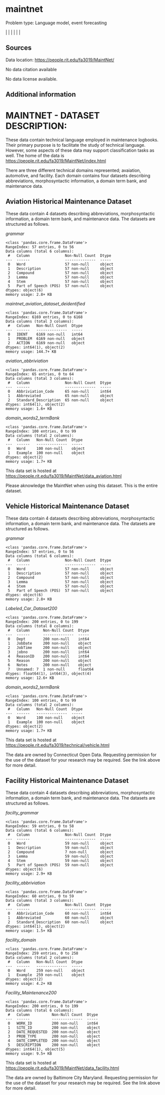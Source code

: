 # maintnet

Problem type: Language model, event forecasting

|  |
|  |
|  |
## Sources

Data location: https://people.rit.edu/fa3019/MaintNet/

No data citation available

No data license available.

## Additional information

# MAINTNET - DATASET DESCRIPTION:

These data contain technical language employed in maintenance logbooks. Their primary purpose is to facilitate the study of technical language. However, some aspects of these data may support classification tasks as well. The home of the data is https://people.rit.edu/fa3019/MaintNet/index.html

There are three different technical domains represented; avaiation, automotive, and facility. Each domain contains four datasets describing abbreviations, morphosyntactic information, a domain term bank, and maintenance data.

## Aviation Historical Maintenance Dataset
These data contain 4 datasets describing abbreviations, morphosyntactic information, a domain term bank, and maintenance data. The datasets are structured as follows.

*grammar*
```
<class 'pandas.core.frame.DataFrame'>
RangeIndex: 57 entries, 0 to 56
Data columns (total 6 columns):
 #   Column                Non-Null Count  Dtype 
---  ------                --------------  ----- 
 0   Word                  57 non-null     object
 1   Description           57 non-null     object
 2   Compound              57 non-null     object
 3   Lemma                 57 non-null     object
 4   Stem                  57 non-null     object
 5   Part of Speech (POS)  57 non-null     object
dtypes: object(6)
memory usage: 2.8+ KB
```

*maintnet_aviation_dataset_deidentified*
```
<class 'pandas.core.frame.DataFrame'>
RangeIndex: 6169 entries, 0 to 6168
Data columns (total 3 columns):
 #   Column   Non-Null Count  Dtype 
---  ------   --------------  ----- 
 0   IDENT    6169 non-null   int64 
 1   PROBLEM  6169 non-null   object
 2   ACTION   6169 non-null   object
dtypes: int64(1), object(2)
memory usage: 144.7+ KB
```

*aviation_abbriviation*
```
<class 'pandas.core.frame.DataFrame'>
RangeIndex: 65 entries, 0 to 64
Data columns (total 3 columns):
 #   Column                Non-Null Count  Dtype 
---  ------                --------------  ----- 
 0   Abbriviation_Code     65 non-null     int64 
 1   Abbreviated           65 non-null     object
 2   Standard_Description  65 non-null     object
dtypes: int64(1), object(2)
memory usage: 1.6+ KB
```

*domain_words2_termBank*
```
<class 'pandas.core.frame.DataFrame'>
RangeIndex: 100 entries, 0 to 99
Data columns (total 2 columns):
 #   Column   Non-Null Count  Dtype 
---  ------   --------------  ----- 
 0   Word     100 non-null    object
 1   Example  100 non-null    object
dtypes: object(2)
memory usage: 1.7+ KB
```

This data set is hosted at https://people.rit.edu/fa3019/MaintNet/data_aviation.html

Please aknowledge the MaintNet when using this dataset.
This is the entire dataset.

## Vehicle Historical Maintenance Dataset
These data contain 4 datasets describing abbreviations, morphosyntactic information, a domain term bank, and maintenance data. The datasets are structured as follows.

*grammar*
```
<class 'pandas.core.frame.DataFrame'>
RangeIndex: 57 entries, 0 to 56
Data columns (total 6 columns):
 #   Column                Non-Null Count  Dtype 
---  ------                --------------  ----- 
 0   Word                  57 non-null     object
 1   Description           57 non-null     object
 2   Compound              57 non-null     object
 3   Lemma                 57 non-null     object
 4   Stem                  57 non-null     object
 5   Part of Speech (POS)  57 non-null     object
dtypes: object(6)
memory usage: 2.8+ KB
```

*Labeled_Car_Dataset200*
```
<class 'pandas.core.frame.DataFrame'>
RangeIndex: 200 entries, 0 to 199
Data columns (total 8 columns):
 #   Column      Non-Null Count  Dtype  
---  ------      --------------  -----  
 0   Dept        200 non-null    int64  
 1   JobDate     200 non-null    object 
 2   JobTime     200 non-null    object 
 3   jobno       200 non-null    int64  
 4   ReasonID    200 non-null    int64  
 5   Reason      200 non-null    object 
 6   Notes       200 non-null    object 
 7   Unnamed: 7  1 non-null      float64
dtypes: float64(1), int64(3), object(4)
memory usage: 12.6+ KB
```

*domain_words2_termBank*
```
<class 'pandas.core.frame.DataFrame'>
RangeIndex: 100 entries, 0 to 99
Data columns (total 2 columns):
 #   Column   Non-Null Count  Dtype 
---  ------   --------------  ----- 
 0   Word     100 non-null    object
 1   Example  100 non-null    object
dtypes: object(2)
memory usage: 1.7+ KB
```

This data set is hosted at https://people.rit.edu/fa3019/technical/vehicle.html

The data are owned by Connecticut Open Data. Requesting permission for the use of the dataset for your research may be required. See the link above for more detail.

## Facility Historical Maintenance Dataset
These data contain 4 datasets describing abbreviations, morphosyntactic information, a domain term bank, and maintenance data. The datasets are structured as follows.

*facilty_grammar*
```
<class 'pandas.core.frame.DataFrame'>
RangeIndex: 59 entries, 0 to 58
Data columns (total 6 columns):
 #   Column                Non-Null Count  Dtype 
---  ------                --------------  ----- 
 0   Word                  59 non-null     object
 1   Description           59 non-null     object
 2   Compound              7 non-null      object
 3   Lemma                 59 non-null     object
 4   Stem                  59 non-null     object
 5   Part of Speech (POS)  59 non-null     object
dtypes: object(6)
memory usage: 2.9+ KB
```

*facility_abbriviation*
```
<class 'pandas.core.frame.DataFrame'>
RangeIndex: 60 entries, 0 to 59
Data columns (total 3 columns):
 #   Column                Non-Null Count  Dtype 
---  ------                --------------  ----- 
 0   Abbriviation_Code     60 non-null     int64 
 1   Abbreviated           60 non-null     object
 2   Standard_Description  60 non-null     object
dtypes: int64(1), object(2)
memory usage: 1.5+ KB
```

*facility_domain*
```
<class 'pandas.core.frame.DataFrame'>
RangeIndex: 259 entries, 0 to 258
Data columns (total 2 columns):
 #   Column   Non-Null Count  Dtype 
---  ------   --------------  ----- 
 0   Word     259 non-null    object
 1   Example  259 non-null    object
dtypes: object(2)
memory usage: 4.2+ KB
```

*Facility_Maintenance200*
```
<class 'pandas.core.frame.DataFrame'>
RangeIndex: 200 entries, 0 to 199
Data columns (total 6 columns):
 #   Column          Non-Null Count  Dtype 
---  ------          --------------  ----- 
 0   WORK_ID         200 non-null    int64 
 1   SITE_ID         200 non-null    object
 2   DATE_REQUESTED  200 non-null    object
 3   PROB_TYPE       200 non-null    object
 4   DATE_COMPLETED  200 non-null    object
 5   DESCRIPTION     200 non-null    object
dtypes: int64(1), object(5)
memory usage: 9.5+ KB
```

This data set is hosted at https://people.rit.edu/fa3019/MaintNet/data_facility.html

The data are owned by Baltimore City Maryland. Requesting permission for the use of the dataset for your research may be required. See the link above for more detail.
